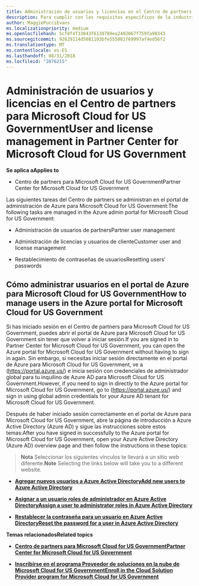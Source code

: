 ```yaml
---
title: Administración de usuarios y licencias en el Centro de partners para Microsoft Cloud for US Government | Centro de partners para Microsoft Cloud for US Government
description: Para cumplir con los requisitos específicos de la industria, regionales y nacionales que rigen la recopilación y el uso de datos de personas físicas, en el Centro de partners de Microsoft Cloud for US Government no están disponibles las funcionalidades de administración de usuarios. En su lugar, agrega y administra los usuarios en el portal de Azure para Microsoft Cloud for US Government.
author: MaggiePucciEvans
ms.localizationpriority: medium
ms.openlocfilehash: 5cf8f4f33043f6130789ea2402067f759fa98343
ms.sourcegitcommit: 92629114d5081103bfe555081f69997af4ed56f2
ms.translationtype: MT
ms.contentlocale: es-ES
ms.lasthandoff: 08/31/2018
ms.locfileid: "2876215"
---
```

# <a name="user-and-license-management-in-partner-center-for-microsoft-cloud-for-us-government"></a><span data-ttu-id="dfd26-104">Administración de usuarios y licencias en el Centro de partners para Microsoft Cloud for US Government</span><span class="sxs-lookup"><span data-stu-id="dfd26-104">User and license management in Partner Center for Microsoft Cloud for US Government</span></span>

**<span data-ttu-id="dfd26-105">Se aplica a</span><span class="sxs-lookup"><span data-stu-id="dfd26-105">Applies to</span></span>**

-  <span data-ttu-id="dfd26-106">Centro de partners para Microsoft Cloud for US Government</span><span class="sxs-lookup"><span data-stu-id="dfd26-106">Partner Center for Microsoft Cloud for US Government</span></span>

<span data-ttu-id="dfd26-107">Las siguientes tareas del Centro de partners se administran en el portal de administración de Azure para Microsoft Cloud for US Government:</span><span class="sxs-lookup"><span data-stu-id="dfd26-107">The following tasks are managed in the Azure admin portal for Microsoft Cloud for US Government:</span></span>

- <span data-ttu-id="dfd26-108">Administración de usuarios de partners</span><span class="sxs-lookup"><span data-stu-id="dfd26-108">Partner user management</span></span>

- <span data-ttu-id="dfd26-109">Administración de licencias y usuarios de cliente</span><span class="sxs-lookup"><span data-stu-id="dfd26-109">Customer user and license management</span></span>

- <span data-ttu-id="dfd26-110">Restablecimiento de contraseñas de usuarios</span><span class="sxs-lookup"><span data-stu-id="dfd26-110">Resetting users' passwords</span></span>


## <a name="how-to-manage-users-in-the-azure-portal-for-microsoft-cloud-for-us-government"></a><span data-ttu-id="dfd26-111">Cómo administrar usuarios en el portal de Azure para Microsoft Cloud for US Government</span><span class="sxs-lookup"><span data-stu-id="dfd26-111">How to manage users in the Azure portal for Microsoft Cloud for US Government</span></span>

<span data-ttu-id="dfd26-112">Si has iniciado sesión en el Centro de partners para Microsoft Cloud for US Government, puedes abrir el portal de Azure para Microsoft Cloud for US Government sin tener que volver a iniciar sesión.</span><span class="sxs-lookup"><span data-stu-id="dfd26-112">If you are signed in to Partner Center for Microsoft Cloud for US Government, you can open the Azure portal for Microsoft Cloud for US Government without having to sign in again.</span></span> <span data-ttu-id="dfd26-113">Sin embargo, si necesitas iniciar sesión directamente en el portal de Azure para Microsoft Cloud for US Government, ve a (https://portal.azure.us/) e inicia sesión con credenciales de administrador global para tu inquilino de Azure AD para Microsoft Cloud for US Government.</span><span class="sxs-lookup"><span data-stu-id="dfd26-113">However, if you need to sign in directly to the Azure portal for Microsoft Cloud for US Government, go to (https://portal.azure.us/) and sign in using global admin credentials for your Azure AD tenant for Microsoft Cloud for US Government.</span></span>

<span data-ttu-id="dfd26-114">Después de haber iniciado sesión correctamente en el portal de Azure para Microsoft Cloud for US Government, abre la página de introducción a Azure Active Directory (Azure AD) y sigue las instrucciones sobre estos temas:</span><span class="sxs-lookup"><span data-stu-id="dfd26-114">After you have signed in successfully to the Azure portal for Microsoft Cloud for US Government, open your Azure Active Directory (Azure AD) overview page and then follow the instructions in these topics:</span></span>

><span data-ttu-id="dfd26-115">**Nota** Seleccionar los siguientes vínculos te llevará a un sitio web diferente.</span><span class="sxs-lookup"><span data-stu-id="dfd26-115">**Note** Selecting the links below will take you to a different website.</span></span> 

-  [**<span data-ttu-id="dfd26-116">Agregar nuevos usuarios a Azure Active Directory</span><span class="sxs-lookup"><span data-stu-id="dfd26-116">Add new users to Azure Active Directory</span></span>**](https://docs.microsoft.com/azure/active-directory/active-directory-users-create-azure-portal)

-  [**<span data-ttu-id="dfd26-117">Asignar a un usuario roles de administrador en Azure Active Directory</span><span class="sxs-lookup"><span data-stu-id="dfd26-117">Assign a user to administrator roles in Azure Active Directory</span></span>**](https://docs.microsoft.com/azure/active-directory/active-directory-users-assign-role-azure-portal)

-  [**<span data-ttu-id="dfd26-118">Restablecer la contraseña para un usuario en Azure Active Directory</span><span class="sxs-lookup"><span data-stu-id="dfd26-118">Reset the password for a user in Azure Active Directory</span></span>**](https://docs.microsoft.com/azure/active-directory/active-directory-users-reset-password-azure-portal)

**<span data-ttu-id="dfd26-119">Temas relacionados</span><span class="sxs-lookup"><span data-stu-id="dfd26-119">Related topics</span></span>**

-  [**<span data-ttu-id="dfd26-120">Centro de partners para Microsoft Cloud for US Government</span><span class="sxs-lookup"><span data-stu-id="dfd26-120">Partner Center for Microsoft Cloud for US Government</span></span>**](partner-center-for-microsoft-us-govt-cloud.md)

-  [**<span data-ttu-id="dfd26-121">Inscribirse en el programa Proveedor de soluciones en la nube de Microsoft Cloud for US Government</span><span class="sxs-lookup"><span data-stu-id="dfd26-121">Enroll in the Cloud Solution Provider program for Microsoft Cloud for US Government</span></span>**](enroll-in-csp-for-microsoft-us-govt-cloud.md)
